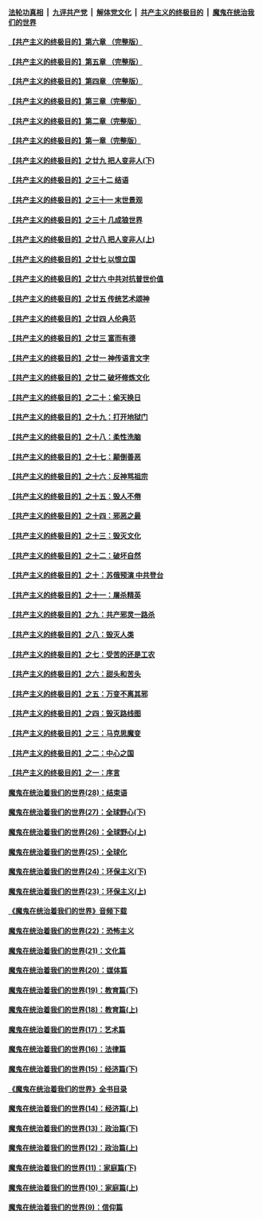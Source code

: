 ####  [法轮功真相](../../../../basic/blob/master/README.md?t=11211952) &nbsp;|&nbsp; [九评共产党](../../../../9ping.md/blob/master/README.md?t=11211952) &nbsp;|&nbsp; [解体党文化](../../../../jtdwh.md/blob/master/README.md?t=11211952)  &nbsp;|&nbsp; [共产主义的终极目的](../../../../gczydzjmd.md/blob/master/README.md?t=11211952) &nbsp;|&nbsp; [魔鬼在统治我们的世界](../../../../mgztzwmdsj.md/blob/master/README.md?t=11211952) 

#### [【共产主义的终极目的】第六章 （完整版）](../pages/nsc422/n11428913.md?t=11211952) 

#### [【共产主义的终极目的】第五章 （完整版）](../pages/nsc422/n11428912.md?t=11211952) 

#### [【共产主义的终极目的】第四章 （完整版）](../pages/nsc422/n11428907.md?t=11211952) 

#### [【共产主义的终极目的】第三章（完整版）](../pages/nsc422/n11428848.md?t=11211952) 

#### [【共产主义的终极目的】第二章（完整版）](../pages/nsc422/n11428831.md?t=11211952) 

#### [【共产主义的终极目的】第一章（完整版）](../pages/nsc422/n11417651.md?t=11211952) 

#### [【共产主义的终极目的】之廿九 把人变非人(下)](../pages/nsc422/n11344140.md?t=11211952) 

#### [【共产主义的终极目的】之三十二 结语](../pages/nsc422/n11360535.md?t=11211952) 

#### [【共产主义的终极目的】之三十一 末世景观](../pages/nsc422/n11351129.md?t=11211952) 

#### [【共产主义的终极目的】之三十 几成狼世界](../pages/nsc422/n11348280.md?t=11211952) 

#### [【共产主义的终极目的】之廿八 把人变非人(上)](../pages/nsc422/n11340492.md?t=11211952) 

#### [【共产主义的终极目的】之廿七 以恨立国](../pages/nsc422/n11336944.md?t=11211952) 

#### [【共产主义的终极目的】之廿六 中共对抗普世价值](../pages/nsc422/n11324785.md?t=11211952) 

#### [【共产主义的终极目的】之廿五 传统艺术颂神](../pages/nsc422/n11296396.md?t=11211952) 

#### [【共产主义的终极目的】之廿四 人伦典范](../pages/nsc422/n11296397.md?t=11211952) 

#### [【共产主义的终极目的】之廿三 富而有德](../pages/nsc422/n11283598.md?t=11211952) 

#### [【共产主义的终极目的】之廿一 神传语言文字](../pages/nsc422/n11263265.md?t=11211952) 

#### [【共产主义的终极目的】之廿二 破坏修炼文化](../pages/nsc422/n11245728.md?t=11211952) 

#### [【共产主义的终极目的】之二十：偷天换日](../pages/nsc422/n11238846.md?t=11211952) 

#### [【共产主义的终极目的】之十九：打开地狱门](../pages/nsc422/n11206376.md?t=11211952) 

#### [【共产主义的终极目的】之十八：柔性洗脑](../pages/nsc422/n11199994.md?t=11211952) 

#### [【共产主义的终极目的】之十七：颠倒善恶](../pages/nsc422/n11179782.md?t=11211952) 

#### [【共产主义的终极目的】之十六：反神骂祖宗](../pages/nsc422/n11166798.md?t=11211952) 

#### [【共产主义的终极目的】之十五：毁人不倦](../pages/nsc422/n11166792.md?t=11211952) 

#### [【共产主义的终极目的】之十四：邪恶之最](../pages/nsc422/n11150249.md?t=11211952) 

#### [【共产主义的终极目的】之十三：毁灭文化](../pages/nsc422/n11135227.md?t=11211952) 

#### [【共产主义的终极目的】之十二：破坏自然](../pages/nsc422/n11135214.md?t=11211952) 

#### [【共产主义的终极目的】之十：苏俄预演 中共登台](../pages/nsc422/n11118424.md?t=11211952) 

#### [【共产主义的终极目的】之十一：屠杀精英](../pages/nsc422/n11118442.md?t=11211952) 

#### [【共产主义的终极目的】之九：共产邪灵一路杀](../pages/nsc422/n11114139.md?t=11211952) 

#### [【共产主义的终极目的】之八：毁灭人类](../pages/nsc422/n11108503.md?t=11211952) 

#### [【共产主义的终极目的】之七：受苦的还是工农](../pages/nsc422/n11101809.md?t=11211952) 

#### [【共产主义的终极目的】之六：甜头和苦头](../pages/nsc422/n11096971.md?t=11211952) 

#### [【共产主义的终极目的】之五：万变不离其邪](../pages/nsc422/n11091285.md?t=11211952) 

#### [【共产主义的终极目的】之四：毁灭路线图](../pages/nsc422/n11086284.md?t=11211952) 

#### [【共产主义的终极目的】之三：马克思魔变](../pages/nsc422/n11061941.md?t=11211952) 

#### [【共产主义的终极目的】之二：中心之国](../pages/nsc422/n11047728.md?t=11211952) 

#### [【共产主义的终极目的】之一：序言](../pages/nsc422/n11086077.md?t=11211952) 

#### [魔鬼在统治着我们的世界(28)：结束语](../pages/nsc422/n10936246.md?t=11211952) 

#### [魔鬼在统治着我们的世界(27)：全球野心(下)](../pages/nsc422/n10928319.md?t=11211952) 

#### [魔鬼在统治着我们的世界(26)：全球野心(上)](../pages/nsc422/n10900318.md?t=11211952) 

#### [魔鬼在统治着我们的世界(25)：全球化](../pages/nsc422/n10788205.md?t=11211952) 

#### [魔鬼在统治着我们的世界(24)：环保主义(下)](../pages/nsc422/n10695307.md?t=11211952) 

#### [魔鬼在统治着我们的世界(23)：环保主义(上)](../pages/nsc422/n10688613.md?t=11211952) 

#### [《魔鬼在统治着我们的世界》音频下载](../pages/nsc422/n10635553.md?t=11211952) 

#### [魔鬼在统治着我们的世界(22)：恐怖主义](../pages/nsc422/n10614727.md?t=11211952) 

#### [魔鬼在统治着我们的世界(21)：文化篇](../pages/nsc422/n10597706.md?t=11211952) 

#### [魔鬼在统治着我们的世界(20)：媒体篇](../pages/nsc422/n10586579.md?t=11211952) 

#### [魔鬼在统治着我们的世界(19)：教育篇(下)](../pages/nsc422/n10564808.md?t=11211952) 

#### [魔鬼在统治着我们的世界(18)：教育篇(上)](../pages/nsc422/n10526970.md?t=11211952) 

#### [魔鬼在统治着我们的世界(17)：艺术篇](../pages/nsc422/n10499093.md?t=11211952) 

#### [魔鬼在统治着我们的世界(16)：法律篇](../pages/nsc422/n10485969.md?t=11211952) 

#### [魔鬼在统治着我们的世界(15)：经济篇(下)](../pages/nsc422/n10469975.md?t=11211952) 

#### [《魔鬼在统治着我们的世界》全书目录](../pages/nsc422/n10464261.md?t=11211952) 

#### [魔鬼在统治着我们的世界(14)：经济篇(上)](../pages/nsc422/n10457370.md?t=11211952) 

#### [魔鬼在统治着我们的世界(13)：政治篇(下)](../pages/nsc422/n10448270.md?t=11211952) 

#### [魔鬼在统治着我们的世界(12)：政治篇(上)](../pages/nsc422/n10444576.md?t=11211952) 

#### [魔鬼在统治着我们的世界(11)：家庭篇(下)](../pages/nsc422/n10440961.md?t=11211952) 

#### [魔鬼在统治着我们的世界(10)：家庭篇(上)](../pages/nsc422/n10435448.md?t=11211952) 

#### [魔鬼在统治着我们的世界(9)：信仰篇](../pages/nsc422/n10432159.md?t=11211952) 

